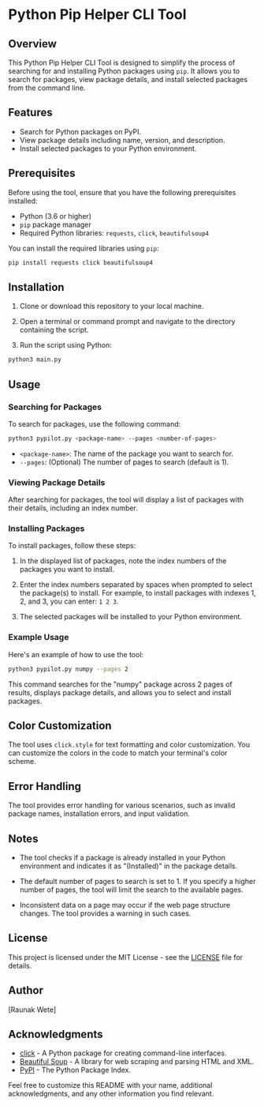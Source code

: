 # Python Pip Helper CLI Tool

## Overview

This Python Pip Helper CLI Tool is designed to simplify the process of searching for and installing Python packages using `pip`. It allows you to search for packages, view package details, and install selected packages from the command line.

## Features

- Search for Python packages on PyPI.
- View package details including name, version, and description.
- Install selected packages to your Python environment.

## Prerequisites

Before using the tool, ensure that you have the following prerequisites installed:

- Python (3.6 or higher)
- `pip` package manager
- Required Python libraries: `requests`, `click`, `beautifulsoup4`

You can install the required libraries using `pip`:

```bash
pip install requests click beautifulsoup4
```

## Installation

1. Clone or download this repository to your local machine.

2. Open a terminal or command prompt and navigate to the directory containing the script.

3. Run the script using Python:

```bash
python3 main.py
```

## Usage

### Searching for Packages

To search for packages, use the following command:

```bash
python3 pypilot.py <package-name> --pages <number-of-pages>
```

- `<package-name>`: The name of the package you want to search for.
- `--pages`: (Optional) The number of pages to search (default is 1).

### Viewing Package Details

After searching for packages, the tool will display a list of packages with their details, including an index number.

### Installing Packages

To install packages, follow these steps:

1. In the displayed list of packages, note the index numbers of the packages you want to install.

2. Enter the index numbers separated by spaces when prompted to select the package(s) to install. For example, to install packages with indexes 1, 2, and 3, you can enter: `1 2 3`.

3. The selected packages will be installed to your Python environment.

### Example Usage

Here's an example of how to use the tool:

```bash
python3 pypilot.py numpy --pages 2
```

This command searches for the "numpy" package across 2 pages of results, displays package details, and allows you to select and install packages.

## Color Customization

The tool uses `click.style` for text formatting and color customization. You can customize the colors in the code to match your terminal's color scheme.

## Error Handling

The tool provides error handling for various scenarios, such as invalid package names, installation errors, and input validation.

## Notes

- The tool checks if a package is already installed in your Python environment and indicates it as "(Installed)" in the package details.

- The default number of pages to search is set to 1. If you specify a higher number of pages, the tool will limit the search to the available pages.

- Inconsistent data on a page may occur if the web page structure changes. The tool provides a warning in such cases.

## License

This project is licensed under the MIT License - see the [LICENSE](LICENSE) file for details.

## Author

[Raunak Wete]

## Acknowledgments

- [click](https://click.palletsprojects.com/en/7.x/) - A Python package for creating command-line interfaces.
- [Beautiful Soup](https://www.crummy.com/software/BeautifulSoup/) - A library for web scraping and parsing HTML and XML.
- [PyPI](https://pypi.org/) - The Python Package Index.

Feel free to customize this README with your name, additional acknowledgments, and any other information you find relevant.

